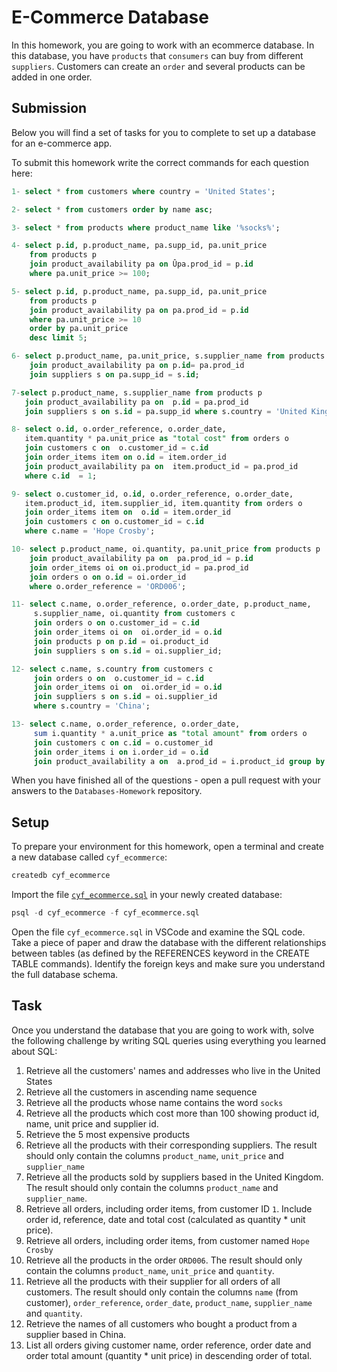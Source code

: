 # E-Commerce Database

In this homework, you are going to work with an ecommerce database. In this database, you have `products` that `consumers` can buy from different `suppliers`. Customers can create an `order` and several products can be added in one order.

## Submission

Below you will find a set of tasks for you to complete to set up a database for an e-commerce app.

To submit this homework write the correct commands for each question here:
```sql
1- select * from customers where country = 'United States';

2- select * from customers order by name asc;

3- select * from products where product_name like '%socks%';

4- select p.id, p.product_name, pa.supp_id, pa.unit_price
    from products p 
    join product_availability pa on Ûpa.prod_id = p.id 
    where pa.unit_price >= 100;

5- select p.id, p.product_name, pa.supp_id, pa.unit_price
    from products p 
    join product_availability pa on pa.prod_id = p.id 
    where pa.unit_price >= 10 
    order by pa.unit_price 
    desc limit 5;

6- select p.product_name, pa.unit_price, s.supplier_name from products p  
    join product_availability pa on p.id= pa.prod_id 
    join suppliers s on pa.supp_id = s.id;

7-select p.product_name, s.supplier_name from products p 
   join product_availability pa on  p.id = pa.prod_id
   join suppliers s on s.id = pa.supp_id where s.country = 'United Kingdom';

8- select o.id, o.order_reference, o.order_date, 
   item.quantity * pa.unit_price as "total cost" from orders o 
   join customers c on  o.customer_id = c.id 
   join order_items item on o.id = item.order_id 
   join product_availability pa on  item.product_id = pa.prod_id 
   where c.id  = 1;

9- select o.customer_id, o.id, o.order_reference, o.order_date, 
   item.product_id, item.supplier_id, item.quantity from orders o 
   join order_items item on  o.id = item.order_id 
   join customers c on o.customer_id = c.id 
   where c.name = 'Hope Crosby';

10- select p.product_name, oi.quantity, pa.unit_price from products p 
    join product_availability pa on  pa.prod_id = p.id 
    join order_items oi on oi.product_id = pa.prod_id 
    join orders o on o.id = oi.order_id 
    where o.order_reference = 'ORD006';

11- select c.name, o.order_reference, o.order_date, p.product_name, 
     s.supplier_name, oi.quantity from customers c 
     join orders o on o.customer_id = c.id 
     join order_items oi on  oi.order_id = o.id 
     join products p on p.id = oi.product_id 
     join suppliers s on s.id = oi.supplier_id;

12- select c.name, s.country from customers c 
     join orders o on  o.customer_id = c.id 
     join order_items oi on  oi.order_id = o.id 
     join suppliers s on s.id = oi.supplier_id 
     where s.country = 'China';

13- select c.name, o.order_reference, o.order_date, 
     sum i.quantity * a.unit_price as "total amount" from orders o 
     join customers c on c.id = o.customer_id 
     join order_items i on i.order_id = o.id 
     join product_availability a on  a.prod_id = i.product_id group by c.name, o.order_reference, o.order_date order by "total amount" desc;


```

When you have finished all of the questions - open a pull request with your answers to the `Databases-Homework` repository.

## Setup

To prepare your environment for this homework, open a terminal and create a new database called `cyf_ecommerce`:

```sql
createdb cyf_ecommerce
```

Import the file [`cyf_ecommerce.sql`](./cyf_ecommerce.sql) in your newly created database:

```sql
psql -d cyf_ecommerce -f cyf_ecommerce.sql
```

Open the file `cyf_ecommerce.sql` in VSCode and examine the SQL code. Take a piece of paper and draw the database with the different relationships between tables (as defined by the REFERENCES keyword in the CREATE TABLE commands). Identify the foreign keys and make sure you understand the full database schema.

## Task

Once you understand the database that you are going to work with, solve the following challenge by writing SQL queries using everything you learned about SQL:

1. Retrieve all the customers' names and addresses who live in the United States
2. Retrieve all the customers in ascending name sequence
3. Retrieve all the products whose name contains the word `socks`
4. Retrieve all the products which cost more than 100 showing product id, name, unit price and supplier id.
5. Retrieve the 5 most expensive products
6. Retrieve all the products with their corresponding suppliers. The result should only contain the columns `product_name`, `unit_price` and `supplier_name`
7. Retrieve all the products sold by suppliers based in the United Kingdom. The result should only contain the columns `product_name` and `supplier_name`.
8. Retrieve all orders, including order items, from customer ID `1`. Include order id, reference, date and total cost (calculated as quantity * unit price).
9. Retrieve all orders, including order items, from customer named `Hope Crosby`
10. Retrieve all the products in the order `ORD006`. The result should only contain the columns `product_name`, `unit_price` and `quantity`.
11. Retrieve all the products with their supplier for all orders of all customers. The result should only contain the columns `name` (from customer), `order_reference`, `order_date`, `product_name`, `supplier_name` and `quantity`.
12. Retrieve the names of all customers who bought a product from a supplier based in China.
13. List all orders giving customer name, order reference, order date and order total amount (quantity * unit price) in descending order of total.


